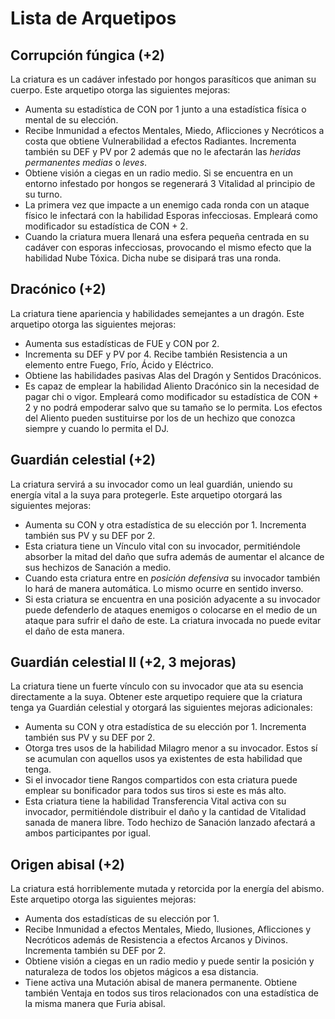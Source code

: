 # Lista de Arquetipos

## Corrupción fúngica (+2)

La criatura es un cadáver infestado por hongos parasíticos que animan su cuerpo. Este arquetipo otorga las siguientes mejoras:

- Aumenta su estadística de CON por 1 junto a una estadística física o mental de su elección.
- Recibe Inmunidad a efectos Mentales, Miedo, Aflicciones y Necróticos a costa que obtiene Vulnerabilidad a efectos Radiantes. Incrementa también su DEF y PV por 2 además que no le afectarán las *heridas permanentes medias* o *leves*.
- Obtiene visión a ciegas en un radio medio. Si se encuentra en un entorno infestado por hongos se regenerará 3 Vitalidad al principio de su turno.
- La primera vez que impacte a un enemigo cada ronda con un ataque físico le infectará con la habilidad Esporas infecciosas. Empleará como modificador su estadística de CON + 2. 
- Cuando la criatura muera llenará una esfera pequeña centrada en su cadáver con esporas infecciosas, provocando el mismo efecto que la habilidad Nube Tóxica. Dicha nube se disipará tras una ronda.

## Dracónico (+2)

La criatura tiene apariencia y habilidades semejantes a un dragón. Este arquetipo otorga las siguientes mejoras:

- Aumenta sus estadísticas de FUE y CON por 2.
- Incrementa su DEF y PV por 4. Recibe también Resistencia a un elemento entre Fuego, Frío, Ácido y Eléctrico.
- Obtiene las habilidades pasivas Alas del Dragón y Sentidos Dracónicos.
- Es capaz de emplear la habilidad Aliento Dracónico sin la necesidad de pagar chi o vigor. Empleará como modificador su estadística de CON + 2 y no podrá empoderar salvo que su tamaño se lo permita. Los efectos del Aliento pueden sustituirse por los de un hechizo que conozca siempre y cuando lo permita el DJ.

## Guardián celestial (+2)

La criatura servirá a su invocador como un leal guardián, uniendo su energía vital a la suya para protegerle. Este arquetipo otorgará las siguientes mejoras:

- Aumenta su CON y otra estadística de su elección por 1. Incrementa también sus PV y su DEF por 2.
- Esta criatura tiene un Vínculo vital con su invocador, permitiéndole absorber la mitad del daño que sufra además de aumentar el alcance de sus hechizos de Sanación a medio.
- Cuando esta criatura entre en *posición defensiva* su invocador también lo hará de manera automática. Lo mismo ocurre en sentido inverso.
- Si esta criatura se encuentra en una posición adyacente a su invocador puede defenderlo de ataques enemigos o colocarse en el medio de un ataque para sufrir el daño de este. La criatura invocada no puede evitar el daño de esta manera.

## Guardián celestial II (+2, 3 mejoras)

La criatura tiene un fuerte vínculo con su invocador que ata su esencia directamente a la suya. Obtener este arquetipo requiere que la criatura tenga ya Guardián celestial y otorgará las siguientes mejoras adicionales:

- Aumenta su CON y otra estadística de su elección por 1. Incrementa también sus PV y su DEF por 2.
- Otorga tres usos de la habilidad Milagro menor a su invocador. Estos sí se acumulan con aquellos usos ya existentes de esta habilidad que tenga.
- Si el invocador tiene Rangos compartidos con esta criatura puede emplear su bonificador para todos sus tiros si este es más alto. 
- Esta criatura tiene la habilidad Transferencia Vital activa con su invocador, permitiéndole distribuir el daño y la cantidad de Vitalidad sanada de manera libre. Todo hechizo de Sanación lanzado afectará a ambos participantes por igual.

## Origen abisal (+2)

La criatura está horriblemente mutada y retorcida por la energía del abismo. Este arquetipo otorga las siguientes mejoras:

- Aumenta dos estadísticas de su elección por 1.
- Recibe Inmunidad a efectos Mentales, Miedo, Ilusiones, Aflicciones y Necróticos además de Resistencia a efectos Arcanos y Divinos. Incrementa también su DEF por 2.
- Obtiene visión a ciegas en un radio medio y puede sentir la posición y naturaleza de todos los objetos mágicos a esa distancia.
- Tiene activa una Mutación abisal de manera permanente. Obtiene también Ventaja en todos sus tiros relacionados con una estadística de la misma manera que Furia abisal.